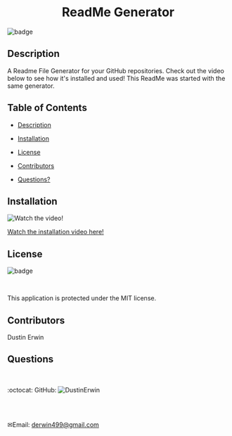 <h1 align="center">ReadMe Generator</h1>

![badge](https://img.shields.io/badge/license-MIT-blue)<br />

## Description

A Readme File Generator for your GitHub repositories. Check out the video below to see how it's installed and used! This ReadMe was started with the same generator.

## Table of Contents

- [Description](#description)

- [Installation](#installation)

- [License](#license)

- [Contributors](#contributors)

- [Questions?](#questions)

## Installation

![Watch the video!](https://user-images.githubusercontent.com/70966543/99893284-081a2580-2c4c-11eb-9da9-a5ebe163134a.gif)

[Watch the installation video here!](https://drive.google.com/file/d/1wCqPLPJlgX6ekM2f6VQyB09LxaGTn6jo/view)

## License

![badge](https://img.shields.io/badge/license-MIT-blue)

<br />

This application is protected under the MIT license.

## Contributors

Dustin Erwin

## Questions

<br />

:octocat: GitHub: ![DustinErwin](https://github.com/DustinErwin)

<br />
<br />

✉Email: derwin499@gmail.com
